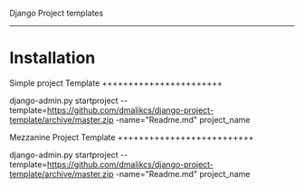 Django Project templates
************************

Installation
============

Simple project Template
+++++++++++++++++++++++

django-admin.py startproject --template=https://github.com/dmalikcs/django-project-template/archive/master.zip -name="Readme.md" project_name


Mezzanine Project Template
++++++++++++++++++++++++++

django-admin.py startproject --template=https://github.com/dmalikcs/django-project-template/archive/master.zip -name="Readme.md" project_name
